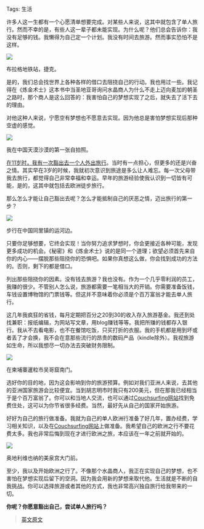 Tags: 生活

许多人这一生都有一个心愿清单想要完成。对某些人来说，这其中就包含了单人旅行。然而不幸的是，有些人这一辈子都未能实现。为什么呢？他们总会告诉你：我没有足够的钱。我懒得为自己定一个计划。我没有时间去旅游。然而事实恐怕不是这样。

![](http://comm-pic.qiniudn.com/Take%20a%20Leap%20of%20Faith%20and%20Travel%20Solopraha%5B1%5D.jpg)

布拉格地铁站，捷克。

是的，我们总会找世界上各种各样的借口去阻挠自己的行动。我也用过一些。我记得在《炼金术士》这本书中当圣地亚哥询问水晶商人为什么不走上迈向麦加的朝圣之路时，那个商人是这么回答的：我害怕自己的梦想实现了之后，就失去了活下去的理由。

对他这种人来说，宁愿空有梦想也不愿意去实现。因为他总是害怕梦想实现后那种空虚的感觉。

![](http://comm-pic.qiniudn.com/Take%20a%20Leap%20of%20Faith%20and%20Travel%20Solotianmo1%5B1%5D.jpg)

我在中国天漠沙漠的第一张自拍照。

[在11岁时，我有一次豁出去一个人外出旅行](http://www.solitarywanderer.com/2011/04/stories-of-a-female-solo-traveler/)。当时有一点担心，但更多的还是兴奋之情。其实早在3岁的时候，我就初次意识到旅途是多么让人难忘。每一次父母带我去旅行，都觉得自己非常幸福和幸运。早年的旅游经验使我认识到一切皆有可能，是的，这其中就包括去欧洲徒步旅行。

那么怎么才能让自己豁出去呢？怎么才能抵制自己的厌恶之情，迈出旅行的第一步？

![](http://comm-pic.qiniudn.com/Take%20a%20Leap%20of%20Faith%20and%20Travel%20Solo3764115641_3a6e693ab1_z%5B1%5D.jpg)

步行在中国同里镇的运河边。

只要你足够想要，它终会实现！当你努力追求梦想时，你会更接近各种可能，发现更多成功的机会。《秘密》和《炼金术士》说的是同一个道理；欲望必须首先来自你的内心——摆脱那些阻挠你的恐惧吧。如果你真想这么做，你会找到成功的方法的。否则，剩下的都是借口。

列出那些阻挠你的因素。没有钱去旅游？我也没有。作为一个几乎零利润的员工，我赚的很少。不管别人怎么说，旅游都需要一笔相当大的开销。你需要准备饭钱，车钱设置博物馆的门票钱等。但这并不意味着你必须是个百万富翁才能去单人旅行。

这几年我疯狂的省钱，每月定期把百分之20到30的收入存入旅游基金。我还到处找兼职：报纸编辑，为网站写文章，用blog赚钱等等。我把所赚的钱都存入银行。我从不去看电影，也不在餐馆吃饭，只买打折的衣服。我的手机都是用到坏或者丢了才会换，我不会在意那些流行的昂贵的数码产品（kindle除外）。我视旅游如生命，所以我想尽一切办法去突破财务限制。

![](http://comm-pic.qiniudn.com/Take%20a%20Leap%20of%20Faith%20and%20Travel%20Solo4287723536_ab30500e18_z%5B1%5D.jpg)

在柬埔寨暹粒市吴哥窟南门。

选好你的目的地，因为这会影响到你的旅游预算。例如对我们亚洲人来说，去其他的亚洲国家旅游会比较便宜。当到胡志明市时我只有200美元，但在那我已经相当于是个百万富翁了。你可以和当地人交流，也可以通过[Couchsurfing网站](www.couchsurfing.com)找到免费住处，这可以为你节省很多经费。当然，最好先从自己的国家开始旅游。

好好为自己的旅行做准备。我就为自己的单人欧洲行准备了好几年，置办经费，学习相关知识，以及在[Couchsurfing网站](www.couchsurfing.com)上做准备。我希望自己的欧洲之行不要花费太多。我也非常后悔到现在才进行欧洲之旅，本应该在一年之前就开始的。

![](http://comm-pic.qiniudn.com/Take%20a%20Leap%20of%20Faith%20and%20Travel%20Solo6989450901_a1406af591_z%5B1%5D.jpg)

奥地利维也纳的美泉宫大门前。

至少，我以及开始欧洲之行了。不像那个水晶商人，我正在实现自己的梦想，也不害怕在梦想实现后留下的空洞。因为我会用新的梦想来取代他。生活就是不断的自我挑战。你可以选择旅游或者其他的方式，我也非常高兴独自旅行给我带来的一切。

**你呢？你愿意豁出自己，尝试单人旅行吗？**

>[英文原文](http://www.solitarywanderer.com/2012/03/travel-solo/)